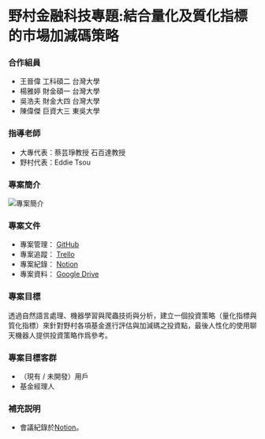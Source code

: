# 野村金融科技專題:結合量化及質化指標的市場加減碼策略

### 合作組員
* 王晉偉 工科碩二 台灣大學 
* 楊雅婷 財金碩一 台灣大學
* 吳浩夫 財金大四 台灣大學
* 陳偉傑 巨資大三 東吳大學

### 指導老師
* 大專代表：蔡芸琤教授 石百達教授 
* 野村代表：Eddie Tsou

### 專案簡介
![專案簡介](https://telegramtest.s3.amazonaws.com/introduction-nomura.png)

### 專案文件
* 專案管理： [GitHub](https://github.com/NTU-SCU-Nomura-FinTech-Team/NOMURA_Quantify_Qualitative_Proroject)
* 專案追蹤： [Trello](https://trello.com/b/lWiTCXw7/%E9%87%91%E8%9E%8D%E7%A7%91%E6%8A%80%E9%87%8E%E6%9D%91)
* 專案紀錄： [Notion](https://www.notion.so/jieworkspace/7f0fb33a41754019b381a72902c5322f)
* 專案資料： [Google Drive](https://drive.google.com/drive/u/1/folders/19eynbyGieI9BKd25dLkRlF2lyEP4lBiZ)

### 專案目標
透過自然語言處理、機器學習與爬蟲技術與分析，建立一個投資策略（量化指標與質化指標）來針對野村各項基金進行評估與加減碼之投資點，最後人性化的使用聊天機器人提供投資策略作爲參考。

### 專案目標客群
* （現有 / 未開發）用戶
* 基金經理人

### 補充説明
* 會議紀錄於[Notion](https://www.notion.so/jieworkspace/7f0fb33a41754019b381a72902c5322f)。
